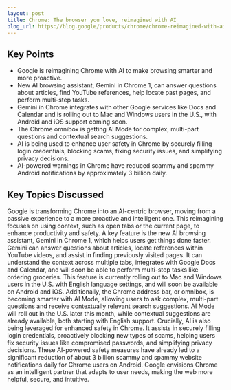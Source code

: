 ```yaml
---
layout: post 
title: Chrome: The browser you love, reimagined with AI
blog_url: https://blog.google/products/chrome/chrome-reimagined-with-ai/?utm_source=tldrai 
---
```




## Key Points

- Google is reimagining Chrome with AI to make browsing smarter and more proactive.
- New AI browsing assistant, Gemini in Chrome 1, can answer questions about articles, find YouTube references, help locate past pages, and perform multi-step tasks.
- Gemini in Chrome integrates with other Google services like Docs and Calendar and is rolling out to Mac and Windows users in the U.S., with Android and iOS support coming soon.
- The Chrome omnibox is getting AI Mode for complex, multi-part questions and contextual search suggestions.
- AI is being used to enhance user safety in Chrome by securely filling login credentials, blocking scams, fixing security issues, and simplifying privacy decisions.
- AI-powered warnings in Chrome have reduced scammy and spammy Android notifications by approximately 3 billion daily.

## Key Topics Discussed

Google is transforming Chrome into an AI-centric browser, moving from a passive experience to a more proactive and intelligent one. This reimagining focuses on using context, such as open tabs or the current page, to enhance productivity and safety. A key feature is the new AI browsing assistant, Gemini in Chrome 1, which helps users get things done faster. Gemini can answer questions about articles, locate references within YouTube videos, and assist in finding previously visited pages. It can understand the context across multiple tabs, integrates with Google Docs and Calendar, and will soon be able to perform multi-step tasks like ordering groceries. This feature is currently rolling out to Mac and Windows users in the U.S. with English language settings, and will soon be available on Android and iOS. Additionally, the Chrome address bar, or omnibox, is becoming smarter with AI Mode, allowing users to ask complex, multi-part questions and receive contextually relevant search suggestions. AI Mode will roll out in the U.S. later this month, while contextual suggestions are already available, both starting with English support. Crucially, AI is also being leveraged for enhanced safety in Chrome. It assists in securely filling login credentials, proactively blocking new types of scams, helping users fix security issues like compromised passwords, and simplifying privacy decisions. These AI-powered safety measures have already led to a significant reduction of about 3 billion scammy and spammy website notifications daily for Chrome users on Android. Google envisions Chrome as an intelligent partner that adapts to user needs, making the web more helpful, secure, and intuitive.

